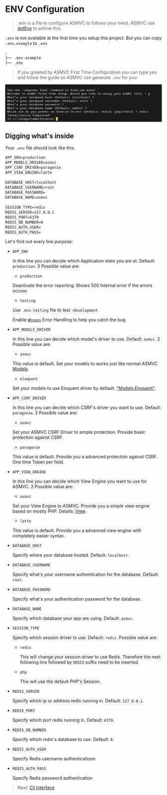 # ENV Configuration

> .env is a file to configure ASMVC to follows your need. ASMVC use [dotEnv](https://github.com/vlucas/phpdotenv) to achive this.

`.env` is not available at the first time you setup this project. But you can copy `.env.example` to `.env`

```text
.
├── .env.example
├── .env
```

> If you greeted by ASMVC First Time Configuration you can type yes and follow the guide so ASMVC can generate `.env` for you:

![firstsetup](img/firstsetup.png)

## Digging what's inside

Your `.env` file should look like this.

```.env
APP_ENV=production
APP_MODELS_DRIVER=asmvc
APP_CSRF_DRIVER=paragonie
APP_VIEW_ENGINE=latte

DATABASE_HOST=localhost
DATABASE_USERNAME=root
DATABASE_PASSWORD=
DATABASE_NAME=asmvc

SESSION_TYPE=redis
REDIS_SERVER=127.0.0.1
REDIS_PORT=6379
REDIS_DB_NUMBER=0
REDIS_AUTH_USER=
REDIS_AUTH_PASS=
```

Let's find out every line purpose:

- `APP_ENV`

  In this line you can decide which Application state you are at. Default: `production`. 3 Possible value are:

  - `production`

  Deactivate the error reporting. Shows 500 Internal error if the errors occour.

  - `testing`

  Use `.env.testing` file to test -`development`

  Enable [`Whoops`](https://github.com/filp/whoops) Error Handling to help you catch the bug

- `APP_MODELS_DRIVER`

  In this line you can decide which model's driver to use. Default: `asmvc`. 2 Possible value are:

  - `asmvc`

  This value is default. Set your models to works just like normal ASMVC [Models](model.md).

  - `eloquent`

  Set your models to use Eloquent driver by default. ["Models Eloquent"](eloquent.md).

- `APP_CSRF_DRIVER`

  In this line you can decide which CSRF's driver you want to use. Default: `paragonie`. 2 Possible value are:

  - `asmvc`

  Set your ASMVC CSRF Driver to simple protection. Provide basic protection against CSRF.

  - `paragonie`

  This value is default. Provide you a advanced protection against CSRF. One time Token per field.

- `APP_VIEW_ENGINE`

  In this line you can decide which View Engine you want to use for ASMVC. 2 Possible value are:

  - `asmvc`

  Set your View Engine to ASMVC. Provide you a simple view engine based on mostly PHP. Details: [View](view.md).

  - `latte`

  This value is default. Provide you a advanced view engine with completely easier syntax.

- `DATABASE_HOST`

  Specify where your database hosted. Default: `localhost`.

- `DATABASE_USERNAME`

  Specify what's your username authentication for the database. Default: `root`.

- `DATABASE_PASSWORD`

  Specify what's your authentication password for the database.

- `DATABASE_NAME`

  Specify which database your app are using. Default: `asmvc`.

- `SESSION_TYPE`

  Specify which session driver to use. Default: `redis`. Possible value are:

  - `redis`

    This will change your session driver to use Redis. Therefore the next following line followed by `REDIS` suffix need to be inserted.

  - `php`

    This will use the default PHP's Session.

- `REDIS_SERVER`

  Specify which ip or address redis running in. Default: `127.0.0.1`.

- `REDIS_PORT`

  Specify which port redis running in. Default: `6379`.

- `REDIS_DB_NUMBER`

  Specify which redis's database to use. Default: `0`.

- `REDIS_AUTH_USER`

  Specify Redis username authenticatioon

- `REDIS_AUTH_PASS`

  Specify Redis password authentication

> Next: [Cli Interface](/clicommands)
